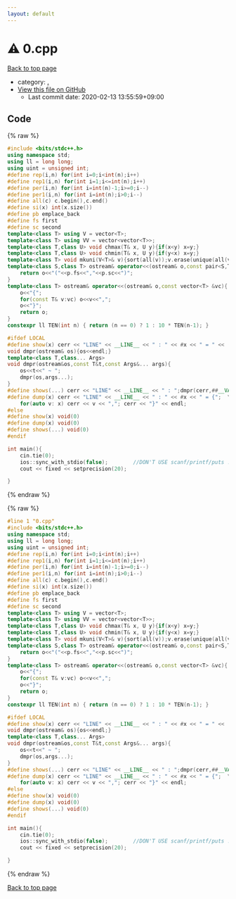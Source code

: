 ```yaml
---
layout: default
---
```


<!-- mathjax config similar to math.stackexchange -->
<script type="text/javascript" async
  src="https://cdnjs.cloudflare.com/ajax/libs/mathjax/2.7.5/MathJax.js?config=TeX-MML-AM_CHTML">
</script>
<script type="text/x-mathjax-config">
  MathJax.Hub.Config({
    TeX: { equationNumbers: { autoNumber: "AMS" }},
    tex2jax: {
      inlineMath: [ ['$','$'] ],
      processEscapes: true
    },
    "HTML-CSS": { matchFontHeight: false },
    displayAlign: "left",
    displayIndent: "2em"
  });
</script>

<script type="text/javascript" src="https://cdnjs.cloudflare.com/ajax/libs/jquery/3.4.1/jquery.min.js"></script>
<script src="https://cdn.jsdelivr.net/npm/jquery-balloon-js@1.1.2/jquery.balloon.min.js" integrity="sha256-ZEYs9VrgAeNuPvs15E39OsyOJaIkXEEt10fzxJ20+2I=" crossorigin="anonymous"></script>
<script type="text/javascript" src="../assets/js/copy-button.js"></script>
<link rel="stylesheet" href="../assets/css/copy-button.css" />


# :warning: 0.cpp

<a href="../index.html">Back to top page</a>

* category: <a href="../index.html#5058f1af8388633f609cadb75a75dc9d">.</a>
* <a href="{{ site.github.repository_url }}/blob/master/0.cpp">View this file on GitHub</a>
    - Last commit date: 2020-02-13 13:55:59+09:00




## Code

<a id="unbundled"></a>
{% raw %}
```cpp
#include <bits/stdc++.h>
using namespace std;
using ll = long long;
using uint = unsigned int;
#define rep(i,n) for(int i=0;i<int(n);i++)
#define rep1(i,n) for(int i=1;i<=int(n);i++)
#define per(i,n) for(int i=int(n)-1;i>=0;i--)
#define per1(i,n) for(int i=int(n);i>0;i--)
#define all(c) c.begin(),c.end()
#define si(x) int(x.size())
#define pb emplace_back
#define fs first
#define sc second
template<class T> using V = vector<T>;
template<class T> using VV = vector<vector<T>>;
template<class T,class U> void chmax(T& x, U y){if(x<y) x=y;}
template<class T,class U> void chmin(T& x, U y){if(y<x) x=y;}
template<class T> void mkuni(V<T>& v){sort(all(v));v.erase(unique(all(v)),v.end());}
template<class S,class T> ostream& operator<<(ostream& o,const pair<S,T> &p){
	return o<<"("<<p.fs<<","<<p.sc<<")";
}
template<class T> ostream& operator<<(ostream& o,const vector<T> &vc){
	o<<"{";
	for(const T& v:vc) o<<v<<",";
	o<<"}";
	return o;
}
constexpr ll TEN(int n) { return (n == 0) ? 1 : 10 * TEN(n-1); }

#ifdef LOCAL
#define show(x) cerr << "LINE" << __LINE__ << " : " << #x << " = " << (x) << endl
void dmpr(ostream& os){os<<endl;}
template<class T,class... Args>
void dmpr(ostream&os,const T&t,const Args&... args){
	os<<t<<" ~ ";
	dmpr(os,args...);
}
#define shows(...) cerr << "LINE" << __LINE__ << " : ";dmpr(cerr,##__VA_ARGS__)
#define dump(x) cerr << "LINE" << __LINE__ << " : " << #x << " = {";  \
	for(auto v: x) cerr << v << ","; cerr << "}" << endl;
#else
#define show(x) void(0)
#define dump(x) void(0)
#define shows(...) void(0)
#endif

int main(){
	cin.tie(0);
	ios::sync_with_stdio(false);		//DON'T USE scanf/printf/puts !!
	cout << fixed << setprecision(20);

}

```
{% endraw %}

<a id="bundled"></a>
{% raw %}
```cpp
#line 1 "0.cpp"
#include <bits/stdc++.h>
using namespace std;
using ll = long long;
using uint = unsigned int;
#define rep(i,n) for(int i=0;i<int(n);i++)
#define rep1(i,n) for(int i=1;i<=int(n);i++)
#define per(i,n) for(int i=int(n)-1;i>=0;i--)
#define per1(i,n) for(int i=int(n);i>0;i--)
#define all(c) c.begin(),c.end()
#define si(x) int(x.size())
#define pb emplace_back
#define fs first
#define sc second
template<class T> using V = vector<T>;
template<class T> using VV = vector<vector<T>>;
template<class T,class U> void chmax(T& x, U y){if(x<y) x=y;}
template<class T,class U> void chmin(T& x, U y){if(y<x) x=y;}
template<class T> void mkuni(V<T>& v){sort(all(v));v.erase(unique(all(v)),v.end());}
template<class S,class T> ostream& operator<<(ostream& o,const pair<S,T> &p){
	return o<<"("<<p.fs<<","<<p.sc<<")";
}
template<class T> ostream& operator<<(ostream& o,const vector<T> &vc){
	o<<"{";
	for(const T& v:vc) o<<v<<",";
	o<<"}";
	return o;
}
constexpr ll TEN(int n) { return (n == 0) ? 1 : 10 * TEN(n-1); }

#ifdef LOCAL
#define show(x) cerr << "LINE" << __LINE__ << " : " << #x << " = " << (x) << endl
void dmpr(ostream& os){os<<endl;}
template<class T,class... Args>
void dmpr(ostream&os,const T&t,const Args&... args){
	os<<t<<" ~ ";
	dmpr(os,args...);
}
#define shows(...) cerr << "LINE" << __LINE__ << " : ";dmpr(cerr,##__VA_ARGS__)
#define dump(x) cerr << "LINE" << __LINE__ << " : " << #x << " = {";  \
	for(auto v: x) cerr << v << ","; cerr << "}" << endl;
#else
#define show(x) void(0)
#define dump(x) void(0)
#define shows(...) void(0)
#endif

int main(){
	cin.tie(0);
	ios::sync_with_stdio(false);		//DON'T USE scanf/printf/puts !!
	cout << fixed << setprecision(20);

}

```
{% endraw %}

<a href="../index.html">Back to top page</a>

